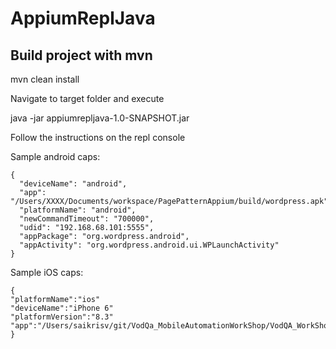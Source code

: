 # AppiumReplJava

## Build project with mvn

mvn clean install

Navigate to target folder and execute

java -jar appiumrepljava-1.0-SNAPSHOT.jar

Follow the instructions on the repl console


Sample android caps:
```
{
  "deviceName": "android",
  "app": "/Users/XXXX/Documents/workspace/PagePatternAppium/build/wordpress.apk",
  "platformName": "android",
  "newCommandTimeout": "700000",
  "udid": "192.168.68.101:5555",
  "appPackage": "org.wordpress.android",
  "appActivity": "org.wordpress.android.ui.WPLaunchActivity"
}
```
Sample iOS caps:
```
{
"platformName":"ios"
"deviceName":"iPhone 6"
"platformVersion":"8.3"
"app":"/Users/saikrisv/git/VodQa_MobileAutomationWorkShop/VodQA_WorkShop/build/ios.app"
}
```





